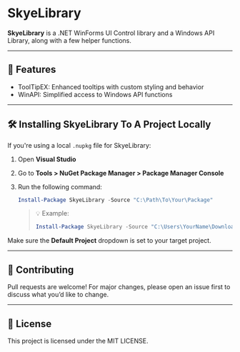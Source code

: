 ﻿
# SkyeLibrary

**SkyeLibrary** is a .NET WinForms UI Control library and a Windows API Library, along with a few helper functions.

---

## 🚀 Features

- ToolTipEX: Enhanced tooltips with custom styling and behavior
- WinAPI: Simplified access to Windows API functions

---

## 🛠 Installing SkyeLibrary To A Project Locally

If you're using a local `.nupkg` file for SkyeLibrary:

1. Open **Visual Studio**
2. Go to **Tools > NuGet Package Manager > Package Manager Console**
3. Run the following command:

    ```powershell
    Install-Package SkyeLibrary -Source "C:\Path\To\Your\Package"
    ```

    > 💡 Example:
    > ```powershell
    > Install-Package SkyeLibrary -Source "C:\Users\YourName\Downloads"
    > ```

Make sure the **Default Project** dropdown is set to your target project.

---

## 🤝 Contributing

Pull requests are welcome! For major changes, please open an issue first to discuss what you’d like to change.

---

## 📄 License

This project is licensed under the MIT LICENSE.
